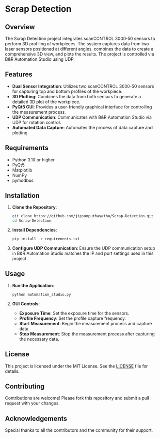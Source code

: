 
# Scrap Detection

## Overview

The Scrap Detection project integrates scanCONTROL 3000-50 sensors to perform 3D profiling of workpieces. The system captures data from two laser sensors positioned at different angles, combines the data to create a comprehensive 3D view, and plots the results. The project is controlled via B&R Automation Studio using UDP.

## Features

- **Dual Sensor Integration**: Utilizes two scanCONTROL 3000-50 sensors for capturing top and bottom profiles of the workpiece.
- **3D Plotting**: Combines the data from both sensors to generate a detailed 3D plot of the workpiece.
- **PyQt5 GUI**: Provides a user-friendly graphical interface for controlling the measurement process.
- **UDP Communication**: Communicates with B&R Automation Studio via UDP for rotation control.
- **Automated Data Capture**: Automates the process of data capture and plotting.

## Requirements

- Python 3.10 or higher
- PyQt5
- Matplotlib
- NumPy
- pymodbus

## Installation

1. **Clone the Repository**:
    ```bash
    git clone https://github.com/jipsonputhayathu/Scrap-Detection.git
    cd Scrap-Detection
    ```

2. **Install Dependencies**:
    ```bash
    pip install -r requirements.txt
    ```

3. **Configure UDP Communication**:
    Ensure the UDP communication setup in B&R Automation Studio matches the IP and port settings used in this project.

## Usage

1. **Run the Application**:
    ```bash
    python automation_studio.py
    ```

2. **GUI Controls**:
    - **Exposure Time**: Set the exposure time for the sensors.
    - **Profile Frequency**: Set the profile capture frequency.
    - **Start Measurement**: Begin the measurement process and capture data.
    - **Stop Measurement**: Stop the measurement process after capturing the necessary data.

## License

This project is licensed under the MIT License. See the [LICENSE](LICENSE) file for details.

## Contributing

Contributions are welcome! Please fork this repository and submit a pull request with your changes.

## Acknowledgements

Special thanks to all the contributors and the community for their support.
